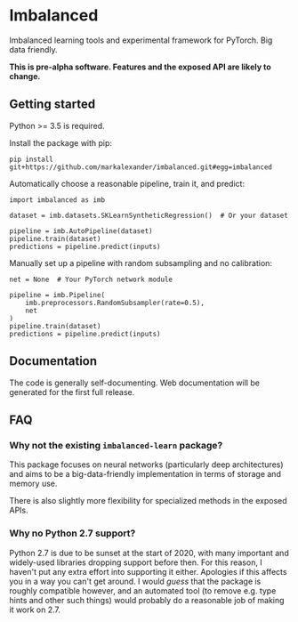 
# Imbalanced

Imbalanced learning tools and experimental framework for PyTorch.
Big data friendly.

**This is pre-alpha software.  Features and the exposed API are likely to change.**


## Getting started

Python >= 3.5 is required.

Install the package with pip:

    pip install git+https://github.com/markalexander/imbalanced.git#egg=imbalanced


Automatically choose a reasonable pipeline, train it, and predict:

    import imbalanced as imb

    dataset = imb.datasets.SKLearnSyntheticRegression()  # Or your dataset

    pipeline = imb.AutoPipeline(dataset)
    pipeline.train(dataset)
    predictions = pipeline.predict(inputs)


Manually set up a pipeline with random subsampling and no calibration:

    net = None  # Your PyTorch network module

    pipeline = imb.Pipeline(
        imb.preprocessors.RandomSubsampler(rate=0.5),
        net
    )
    pipeline.train(dataset)
    predictions = pipeline.predict(inputs)


## Documentation

The code is generally self-documenting.  Web documentation will be generated
for the first full release.


## FAQ

### **Why not the existing `imbalanced-learn` package?**

This package focuses on neural networks (particularly deep architectures) and
aims to be a big-data-friendly implementation in terms of storage and memory
use.

There is also slightly more flexibility for specialized methods in the exposed
APIs.

### **Why no Python 2.7 support?**

Python 2.7 is due to be sunset at the start of 2020, with many important and
widely-used libraries dropping support before then.  For this reason, I haven't
put any extra effort into supporting it either.  Apologies if this affects you
in a way you can't get around.  I would *guess* that the package is roughly
compatible however, and an automated tool (to remove e.g. type hints and other
such things) would probably do a reasonable job of making it work on 2.7.
